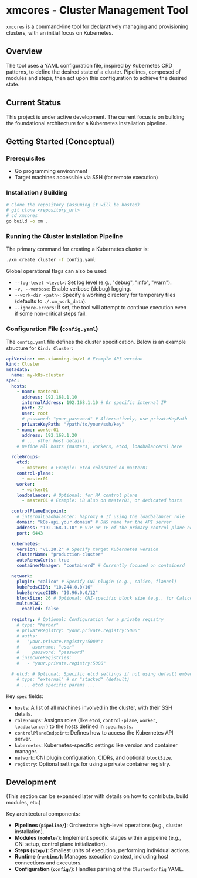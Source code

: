 # xmcores - Cluster Management Tool

`xmcores` is a command-line tool for declaratively managing and provisioning clusters, with an initial focus on Kubernetes.

## Overview

The tool uses a YAML configuration file, inspired by Kubernetes CRD patterns, to define the desired state of a cluster. Pipelines, composed of modules and steps, then act upon this configuration to achieve the desired state.

## Current Status

This project is under active development. The current focus is on building the foundational architecture for a Kubernetes installation pipeline.

## Getting Started (Conceptual)

### Prerequisites

- Go programming environment
- Target machines accessible via SSH (for remote execution)

### Installation / Building

```bash
# Clone the repository (assuming it will be hosted)
# git clone <repository_url>
# cd xmcores
go build -o xm .
```

### Running the Cluster Installation Pipeline

The primary command for creating a Kubernetes cluster is:

```bash
./xm create cluster -f config.yaml
```

Global operational flags can also be used:
- `--log-level <level>`: Set log level (e.g., "debug", "info", "warn").
- `-v, --verbose`: Enable verbose (debug) logging.
- `--work-dir <path>`: Specify a working directory for temporary files (defaults to `./.xm_work_data`).
- `--ignore-errors`: If set, the tool will attempt to continue execution even if some non-critical steps fail.

### Configuration File (`config.yaml`)

The `config.yaml` file defines the cluster specification. Below is an example structure for `Kind: Cluster`:

```yaml
apiVersion: xms.xiaoming.io/v1 # Example API version
kind: Cluster
metadata:
  name: my-k8s-cluster
spec:
  hosts:
    - name: master01
      address: 192.168.1.10
      internalAddress: 192.168.1.10 # Or specific internal IP
      port: 22
      user: root
      # password: "your_password" # Alternatively, use privateKeyPath
      privateKeyPath: "/path/to/your/ssh/key"
    - name: worker01
      address: 192.168.1.20
      # ... other host details ...
    # Define all hosts (masters, workers, etcd, loadbalancers) here

  roleGroups:
    etcd:
      - master01 # Example: etcd colocated on master01
    control-plane:
      - master01
    worker:
      - worker01
    loadbalancer: # Optional: for HA control plane
      - master01 # Example: LB also on master01, or dedicated hosts

  controlPlaneEndpoint:
    # internalLoadbalancer: haproxy # If using the loadbalancer role
    domain: "k8s-api.your.domain" # DNS name for the API server
    address: "192.168.1.10" # VIP or IP of the primary control plane node if no LB
    port: 6443

  kubernetes:
    version: "v1.28.2" # Specify target Kubernetes version
    clusterName: "production-cluster"
    autoRenewCerts: true
    containerManager: "containerd" # Currently focused on containerd

  network:
    plugin: "calico" # Specify CNI plugin (e.g., calico, flannel)
    kubePodsCIDR: "10.244.0.0/16"
    kubeServiceCIDR: "10.96.0.0/12"
    blockSize: 26 # Optional: CNI-specific block size (e.g., for Calico)
    multusCNI:
      enabled: false

  registry: # Optional: Configuration for a private registry
    # type: "harbor"
    # privateRegistry: "your.private.registry:5000"
    # auths:
    #   "your.private.registry:5000":
    #     username: "user"
    #     password: "password"
    # insecureRegistries:
    #   - "your.private.registry:5000"

  # etcd: # Optional: Specific etcd settings if not using default embedded
    # type: "external" # or "stacked" (default)
    # ... etcd specific params ...
```

Key `spec` fields:
- `hosts`: A list of all machines involved in the cluster, with their SSH details.
- `roleGroups`: Assigns roles (like `etcd`, `control-plane`, `worker`, `loadbalancer`) to the hosts defined in `spec.hosts`.
- `controlPlaneEndpoint`: Defines how to access the Kubernetes API server.
- `kubernetes`: Kubernetes-specific settings like version and container manager.
- `network`: CNI plugin configuration, CIDRs, and optional `blockSize`.
- `registry`: Optional settings for using a private container registry.

## Development

(This section can be expanded later with details on how to contribute, build modules, etc.)

Key architectural components:
- **Pipelines (`pipeline/`)**: Orchestrate high-level operations (e.g., cluster installation).
- **Modules (`module/`)**: Implement specific stages within a pipeline (e.g., CNI setup, control plane initialization).
- **Steps (`step/`)**: Smallest units of execution, performing individual actions.
- **Runtime (`runtime/`)**: Manages execution context, including host connections and executors.
- **Configuration (`config/`)**: Handles parsing of the `ClusterConfig` YAML.
